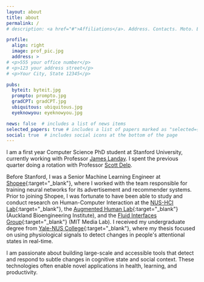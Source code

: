 ```yaml
---
layout: about
title: about
permalink: /
# description: <a href="#">Affiliations</a>. Address. Contacts. Moto. Etc.

profile:
  align: right
  image: prof_pic.jpg
  address: >
# <p>555 your office number</p>
# <p>123 your address street</p>
# <p>Your City, State 12345</p>

pubs:
  byteit: byteit.jpg
  prompto: prompto.jpg
  gradCPT: gradCPT.jpg
  ubiquitous: ubiquitous.jpg
  eyeknowyou: eyeknowyou.jpg

news: false  # includes a list of news items
selected_papers: true # includes a list of papers marked as "selected={true}"
social: true  # includes social icons at the bottom of the page
---
```

I am a first year Computer Science PhD student at Stanford University, currently working with Professor [James Landay](https://www.landay.org/). I spent the previous quarter doing a rotation with Professor [Scott Delp](https://nmbl.stanford.edu/people/scott-delp/).

Before Stanford, I was a Senior Machine Learning Engineer at [Shopee](https://shopee.sg/){:target="_blank"}, where I worked with the team responsible for training neural networks for its advertisement and recommender systems. Prior to joining Shopee, I was fortunate to have been able to study and conduct research on Human-Computer Interaction at the [NUS-HCI Lab](https://www.nus-hci.org/v2/){:target="_blank"}, the [Augmented Human Lab](http://www.ahlab.org/){:target="_blank"} (Auckland Bioengineering Institute), and the [Fluid Interfaces Group](https://www.media.mit.edu/groups/fluid-interfaces/){:target="_blank"} (MIT Media Lab). I received my undergraduate degree from [Yale-NUS College](https://www.yale-nus.edu.sg/){:target="_blank"}, where my thesis focused on using physiological signals to detect changes in people's attentional states in real-time. 

I am passionate about building large-scale and accessible tools that detect and respond to subtle changes in cognitive state and social context. These technologies often enable novel applications in health, learning, and productivity.


<!-- I am passionate about building interfaces and sensing technologies to enhance people's sensory and cognitive abilities. The result is often a wearable device that has been programmed for real-life interventions. 
 -->
<!-- Write your biography here. Tell the world about yourself. Link to your favorite [subreddit](http://reddit.com){:target="\_blank"}. You can put a picture in, too. The code is already in, just name your picture `prof_pic.jpg` and put it in the `img/` folder.

Put your address / P.O. box / other info right below your picture. You can also disable any these elements by editing `profile` property of the YAML header of your `_pages/about.md`. Edit `_bibliography/papers.bib` and Jekyll will render your [publications page](/al-folio/publications/) automatically.

Link to your social media connections, too. This theme is set up to use [Font Awesome icons](http://fortawesome.github.io/Font-Awesome/){:target="\_blank"} and [Academicons](https://jpswalsh.github.io/academicons/){:target="\_blank"}, like the ones below. Add your Facebook, Twitter, LinkedIn, Google Scholar, or just disable all of them. -->
